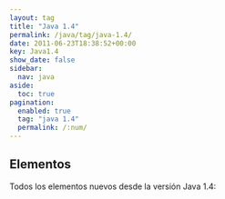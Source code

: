 ```yaml
---
layout: tag
title: "Java 1.4"
permalink: /java/tag/java-1.4/
date: 2011-06-23T18:38:52+00:00
key: Java1.4
show_date: false
sidebar:
  nav: java
aside:
  toc: true
pagination: 
  enabled: true
  tag: "java 1.4"
  permalink: /:num/    
---
```


<h2>Elementos</h2>
Todos los elementos nuevos desde la versión Java 1.4: